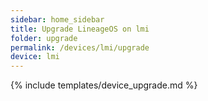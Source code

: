 ```yaml
---
sidebar: home_sidebar
title: Upgrade LineageOS on lmi
folder: upgrade
permalink: /devices/lmi/upgrade
device: lmi
---
```

{% include templates/device_upgrade.md %}
